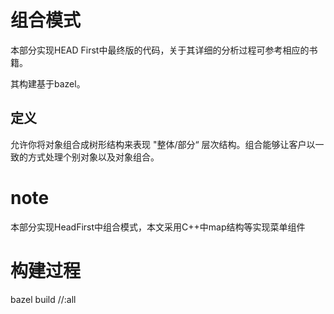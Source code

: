 # 组合模式

本部分实现HEAD First中最终版的代码，关于其详细的分析过程可参考相应的书籍。

其构建基于bazel。

## 定义

允许你将对象组合成树形结构来表现 "整体/部分“ 层次结构。组合能够让客户以一致的方式处理个别对象以及对象组合。


# note

本部分实现HeadFirst中组合模式，本文采用C++中map结构等实现菜单组件

# 构建过程

bazel build //:all
